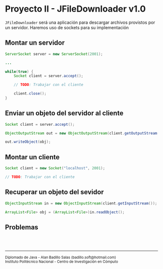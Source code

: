 # Proyecto II - JFileDownloader v1.0

`JFileDownloader` será una aplicación para descargar archivos provistos por un servidor. Haremos uso de sockets para su implementación

## Montar un servidor

~~~java
ServerSocket server = new ServerSocket(2001);

...

while(true) {
    Socket client = server.accept();

    // TODO: Trabajar con el cliente

    client.close();
}
~~~

## Enviar un objeto del servidor al cliente

~~~java
Socket client = server.accept();

ObjectOutputStream out = new ObjectOutputStream(client.getOutputStream());

out.writeObject(obj);
~~~

## Montar un cliente

~~~java
Socket client = new Socket("localhost", 2001);

// TODO: Trabajar con el cliente
~~~

## Recuperar un objeto del sevidor

~~~java
ObjectInputStream in = new ObjectInputStream(client.getInputStream());

ArrayList<File> obj = (ArrayList<File>)in.readObject();
~~~

## Problemas

<br><br>
<hr>
<small>
Diplomado de Java - Alan Badillo Salas (badillo.soft@hotmail.com)<br>
Instituto Politécnico Nacional - Centro de Investigación en Cómputo
</small>
